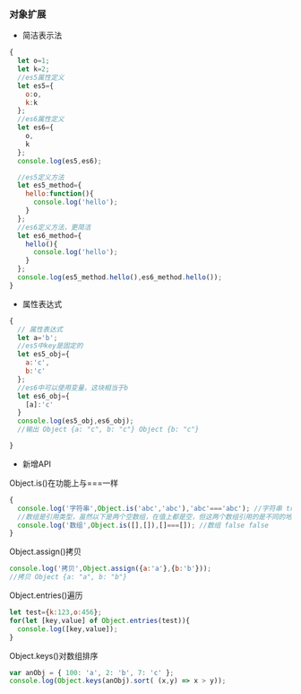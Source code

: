 ### 对象扩展
* 简洁表示法
```javascript
{
  let o=1;
  let k=2;
  //es5属性定义
  let es5={
    o:o,
    k:k
  };
  //es6属性定义
  let es6={
    o,
    k
  };
  console.log(es5,es6);

  //es5定义方法
  let es5_method={
    hello:function(){
      console.log('hello');
    }
  };
  //es6定义方法，更简洁
  let es6_method={
    hello(){
      console.log('hello');
    }
  };
  console.log(es5_method.hello(),es6_method.hello());
}
```
* 属性表达式
```javascript
{
  // 属性表达式
  let a='b';
  //es5中key是固定的
  let es5_obj={
    a:'c',
    b:'c'
  };
  //es6中可以使用变量，这块相当于b
  let es6_obj={
    [a]:'c'
  }
  console.log(es5_obj,es6_obj);
  //输出 Object {a: "c", b: "c"} Object {b: "c"}

}
```
* 新增API

Object.is()在功能上与===一样
```javascript
{
  console.log('字符串',Object.is('abc','abc'),'abc'==='abc'); //字符串 true true
  //数组是引用类型，虽然以下是两个空数组，在值上都是空，但这两个数组引用的是不同的地址，因此在严格意义上来讲，他两个不是完全相等的
  console.log('数组',Object.is([],[]),[]===[]); //数组 false false
}
```
Object.assign()拷贝
```javascript
console.log('拷贝',Object.assign({a:'a'},{b:'b'}));
//拷贝 Object {a: "a", b: "b"}
```
Object.entries()遍历
```javascript
let test={k:123,o:456};
for(let [key,value] of Object.entries(test)){
  console.log([key,value]);
}
```
Object.keys()对数组排序
```javascript
var anObj = { 100: 'a', 2: 'b', 7: 'c' };
console.log(Object.keys(anObj).sort( (x,y) => x > y));
```
